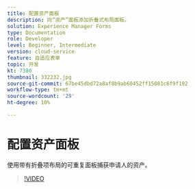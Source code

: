 ```yaml
---
title: 配置资产面板
description: 向“资产”面板添加折叠式布局面板。
solution: Experience Manager Forms
type: Documentation
role: Developer
level: Beginner, Intermediate
version: cloud-service
feature: 自适应表单
topic: 开发
kt: 7380
thumbnail: 332232.jpg
source-git-commit: 67be45dbd72a8af8b9ab60452ff15081c6f9f192
workflow-type: tm+mt
source-wordcount: '29'
ht-degree: 10%

---
```



# 配置资产面板

使用带有折叠项布局的可重复面板捕获申请人的资产。

>[!VIDEO](https://video.tv.adobe.com/v/332232?quality=12&learn=on)

